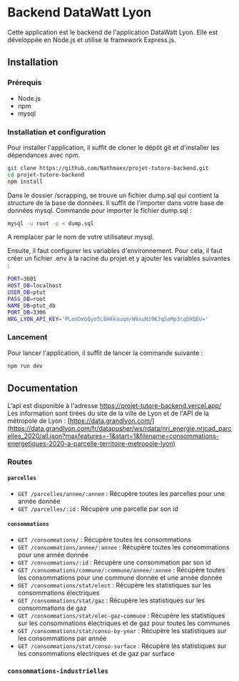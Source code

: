 # Backend DataWatt Lyon
Cette application est le backend de l'application DataWatt Lyon. Elle est développée en Node.js et utilise le framework Express.js.

## Installation

### Prérequis
- Node.js
- npm
- mysql

### Installation et configuration
Pour installer l'application, il suffit de cloner le dépôt git et d'installer les dépendances avec npm.
```bash
git clone https://github.com/Nathmaxx/projet-tutore-backend.git
cd projet-tutore-backend
npm install
```

Dans le dossier /scrapping, se trouve un fichier dump.sql qui contient la structure de la base de données. Il suffit de l'importer dans votre base de données mysql.
Commande pour importer le fichier dump.sql :
```bash
mysql -u root -p < dump.sql
```
A remplacer par le nom de votre utilisateur mysql.

Ensuite, il faut configurer les variables d'environnement. Pour cela, il faut créer un fichier .env à la racine du projet et y ajouter les variables suivantes :
```bash
PORT=3001
HOST_DB=localhost
USER_DB=ptut
PASS_DB=root
NAME_DB=ptut_db
PORT_DB=3306
NRG_LYON_API_KEY='PLonDxbQyo5L8H4kauqm/W8xuN19KJqSoMp3cqDXQEU='
```

### Lancement
Pour lancer l'application, il suffit de lancer la commande suivante :
```bash
npm run dev
```

## Documentation
L'api est disponible à l'adresse https://projet-tutore-backend.vercel.app/
Les information sont tirées du site de la ville de Lyon et de l'API de la métropole de Lyon : [https://data.grandlyon.com/](https://data.grandlyon.com/fr/datapusher/ws/rdata/nrj_energie.nrjcad_parcelles_2020/all.json?maxfeatures=-1&start=1&filename=consommations-energetiques-2020-a-parcelle-territoire-metropole-lyon)


### Routes

#### `parcelles`
- `GET /parcelles/annee/:annee` : Récupère toutes les parcelles pour une année donnée
- `GET /parcelles/:id` : Récupère une parcelle par son id

#### `consommations`
- `GET /consommations/` : Récupère toutes les consommations
- `GET /consommations/annee/:annee` : Récupère toutes les consommations pour une année donnée
- `GET /consommations/:id` : Récupère une consommation par son id
- `GET /consommations/commune/:commune/annee/:annee` : Récupère toutes les consommations pour une commune donnée et une année donnée
- `GET /consommations/stat/elect` : Récupère les statistiques sur les consommations électriques
- `GET /consommations/stat/gaz` : Récupère les statistiques sur les consommations de gaz
- `GET /consommations/stat/elec-gaz-commune` : Récupère les statistiques sur les consommations électriques et de gaz pour toutes les communes
- `GET /consommations/stat/conso-by-year` : Récupère les statistiques sur les consommations par année
- `GET /consommations/stat/conso-surface` : Récupère les statistiques sur les consommations electriques et de gaz par surface

### `consommations-industrielles`
